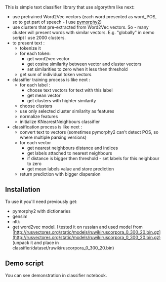 This is simple text classifier library that use algorythm like next:

- use pretrained Word2Vec vectors (each word presented as word_POS, so to get part of speech - I use [pymorphy2](https://github.com/kmike/pymorphy2))
- use clusters that pre-extracted from Word2Vec vectors.
  So - many cluster will present words with similar vectors.
  E.g. "globally" in demo script I use 2000 clusters.
- to present text :
  - tokenize it
  - for each token:
    - get word2vec vector
    - get cosine similarity between vector and cluster vectors
    - set similarities to zero when it less then threshold
  - get sum of individual token vectors
- classifier training process is like next :
  - for each label :
    - choose text vectors for text with this label
    - get mean vector
    - get clusters with highter similarity
  - choose clusters
  - use only selected cluster similarity as features
  - normalize features
  - initialize KNearestNeighbours classifier
- classification process is like next :
  - convert text to vectors (sometimes pymorphy2 can't detect POS, so where multiple parsing versions)
  - for each vector
      - get nearest neighbours distance and indices
      - get labels attached to nearest  neighbours
      - if distance is bigger then threshold - set labels for this neighbour to zero
      - get mean labels value and store prediction
  - return prediction with bigger dispersion

Installation
------------
To use it you'll need previously get:
- pymorphy2 with dictionaries
- gensim
- nltk
- get word2vec model. 
  I tested it on russian and used model from [http://rusvectores.org/static/models/ruwikiruscorpora_0_300_20.bin.gz](http://rusvectores.org/static/models/ruwikiruscorpora_0_300_20.bin.gz)
  (unpack it and place in classifier/dataset/ruwikiruscorpora_0_300_20.bin)

Demo script
-----------
You can see demonstration in classifier notebook.